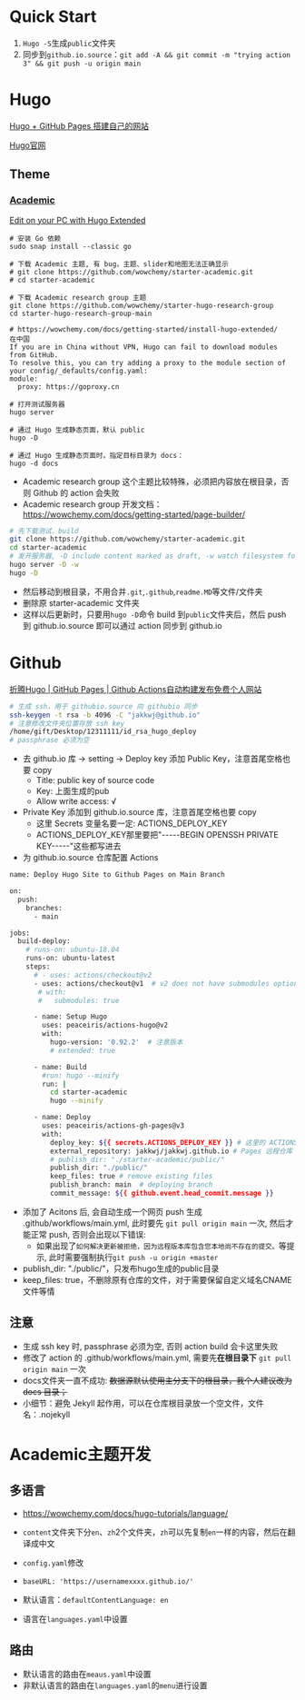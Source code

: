 # Quick Start

1. ``Hugo -S``生成``public``文件夹
2. 同步到``github.io.source``：``git add -A && git commit -m "trying action 3" && git push -u origin main``

# Hugo

[Hugo + GitHub Pages 搭建自己的网站](https://blog.csdn.net/azl397985856/article/details/110848517)

[Hugo官网](https://gohugo.io/getting-started/quick-start/)

## Theme

### [Academic](https://sourcethemes.com/academic/)

[Edit on your PC with Hugo Extended](https://wowchemy.com/docs/getting-started/install-hugo-extended/)

```
# 安装 Go 依赖
sudo snap install --classic go

# 下载 Academic 主题, 有 bug，主题、slider和地图无法正确显示
# git clone https://github.com/wowchemy/starter-academic.git
# cd starter-academic

# 下载 Academic research group 主题
git clone https://github.com/wowchemy/starter-hugo-research-group
cd starter-hugo-research-group-main

# https://wowchemy.com/docs/getting-started/install-hugo-extended/
在中国
If you are in China without VPN, Hugo can fail to download modules from GitHub.
To resolve this, you can try adding a proxy to the module section of your config/_defaults/config.yaml:
module:
  proxy: https://goproxy.cn

# 打开测试服务器
hugo server

# 通过 Hugo 生成静态页面，默认 public
hugo -D

# 通过 Hugo 生成静态页面时，指定目标目录为 docs：
hugo -d docs

```
- Academic research group 这个主题比较特殊，必须把内容放在根目录，否则 Github 的 action 会失败
- Academic research group 开发文档：https://wowchemy.com/docs/getting-started/page-builder/

```bash
# 先下载测试，build
git clone https://github.com/wowchemy/starter-academic.git
cd starter-academic
# 发开服务器, -D include content marked as draft, -w watch filesystem for changes and recreate as needed
hugo server -D -w
hugo -D
```
- 然后移动到根目录，不用合并``.git``,``.github``,``readme.MD``等文件/文件夹
- 删除原 starter-academic 文件夹
- 这样以后更新时，只要用``hugo -D``命令 build 到``public``文件夹后，然后 push 到 github.io.source 即可以通过 action 同步到 github.io

# Github
[折腾Hugo | GitHub Pages | Github Actions自动构建发布免费个人网站](https://zhuanlan.zhihu.com/p/109057290)

```bash
# 生成 ssh，用于 githubio.source 向 githubio 同步
ssh-keygen -t rsa -b 4096 -C "jakkwj@github.io"
# 注意修改文件夹位置存放 ssh key
/home/gift/Desktop/12311111/id_rsa_hugo_deploy
# passphrase 必须为空
```
- 去 github.io 库 -> setting -> Deploy key 添加 Public Key，注意首尾空格也要 copy
  - Title: public key of source code
  - Key: 上面生成的pub
  - Allow write access: √
- Private Key 添加到 github.io.source 库，注意首尾空格也要 copy
  - 这里 Secrets 变量名要一定: ACTIONS_DEPLOY_KEY
  - ACTIONS_DEPLOY_KEY那里要把"-----BEGIN OPENSSH PRIVATE KEY-----"这些都写进去
- 为 github.io.source 仓库配置 Actions
```bash
name: Deploy Hugo Site to Github Pages on Main Branch

on:
  push:
    branches:
      - main

jobs:
  build-deploy:
    # runs-on: ubuntu-18.04
    runs-on: ubuntu-latest
    steps:
      # - uses: actions/checkout@v2
      - uses: actions/checkout@v1  # v2 does not have submodules option now
       # with:
       #   submodules: true

      - name: Setup Hugo
        uses: peaceiris/actions-hugo@v2
        with:
          hugo-version: '0.92.2'  # 注意版本
          # extended: true

      - name: Build
        #run: hugo --minify
        run: |
          cd starter-academic
          hugo --minify

      - name: Deploy
        uses: peaceiris/actions-gh-pages@v3
        with:
          deploy_key: ${{ secrets.ACTIONS_DEPLOY_KEY }} # 这里的 ACTIONS_DEPLOY_KEY 则是上面设置 Private Key的变量名
          external_repository: jakkwj/jakkwj.github.io # Pages 远程仓库
          # publish_dir: "./starter-academic/public/"
          publish_dir: "./public/"
          keep_files: true # remove existing files
          publish_branch: main  # deploying branch
          commit_message: ${{ github.event.head_commit.message }}

```
- 添加了 Acitons 后, 会自动生成一个网页 push 生成 .github/workflows/main.yml, 此时要先 ``git pull origin main`` 一次, 然后才能正常 push, 否则会出现以下错误:
  - 如果出现了``如何解决更新被拒绝，因为远程版本库包含您本地尚不存在的提交。``等提示, 此时需要强制执行``git push -u origin +master``
- publish_dir: "./public/"，只发布hugo生成的public目录
- keep_files: true，不删除原有仓库的文件，对于需要保留自定义域名CNAME文件等情

## 注意
- 生成 ssh key 时, passphrase 必须为空, 否则 action build 会卡这里失败
- 修改了 action 的 .github/workflows/main.yml, 需要先**在根目录下** ``git pull origin main`` 一次
- docs文件夹一直不成功: ~~数据源默认使用主分支下的根目录，我个人建议改为 docs 目录；~~
- 小细节：避免 Jekyll 起作用，可以在仓库根目录放一个空文件，文件名：.nojekyll

# Academic主题开发

## 多语言

- https://wowchemy.com/docs/hugo-tutorials/language/

- ``content``文件夹下分``en``、``zh``2个文件夹，``zh``可以先复制``en``一样的内容，然后在翻译成中文

-  ``config.yaml``修改
  - ``baseURL: 'https://usernamexxxx.github.io/'``
  - 默认语言：``defaultContentLanguage: en``

- 语言在``languages.yaml``中设置

## 路由
- 默认语言的路由在``meaus.yaml``中设置
- 非默认语言的路由在``languages.yaml``的``menu``进行设置







